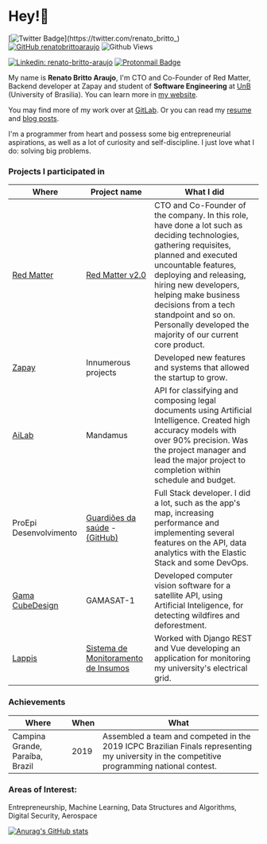 # Hey!👋

[![Twitter Badge](https://img.shields.io/twitter/url?style=social&url=https%3A%2F%2Ftwitter.com%2Frenato_britto_)](https://twitter.com/renato_britto_)
[![GitHub renatobrittoaraujo](https://img.shields.io/github/followers/renatobrittoaraujo?label=follow&style=social)](https://github.com/renatobrittoaraujo)
![Github Views](https://komarev.com/ghpvc/?username=renatobrittoaraujo&color=red)

[![Linkedin: renato-britto-araujo](https://img.shields.io/badge/linkedin-%230077B5.svg?&style=for-the-badge&logo=linkedin&logoColor=white)](https://www.linkedin.com/in/renato-britto-araujo/)
[![Protonmail Badge](https://img.shields.io/badge/protonmail-8B89CC?&style=for-the-badge&logo=protonmail&logoColor=white)](mailto:renatobritto@protonmail.com)

My name is **Renato Britto Araujo**, I'm CTO and Co-Founder of Red Matter, Backend developer at Zapay and student of **Software Engineering**
at [UnB](https://en.wikipedia.org/wiki/University_of_Bras%C3%ADlia) (University of Brasilia). You can learn more in [my website](http://renatobritto.com.br).

You may find more of my work over at [GitLab](https://gitlab.com/renatoba). Or you can read my [resume](https://www.linkedin.com/in/renato-britto-araujo/detail/overlay-view/urn:li:fsd_profileTreasuryMedia:(ACoAACg6CRUBmqu8F8P9l0QsCBs9L72rpE_U_P8,1609959810589)/) and [blog posts](https://renatobrittoaraujo.medium.com/).

I'm a programmer from heart and possess some big entrepreneurial aspirations, as well as a lot of curiosity and self-discipline. I just love what I do: solving big problems.

### Projects I participated in

| Where | Project name | What I did |
| - | - | - |
| [Red Matter](redmatterapp.com) | [Red Matter v2.0](http://beta.redmatterapp.com/) | CTO and Co-Founder of the company. In this role, have done a lot such as deciding technologies, gathering requisites, planned and executed uncountable features, deploying and releasing, hiring new developers, helping make business decisions from a tech standpoint and so on. Personally developed the majority of our current core product. |
| [Zapay](https://usezapay.com.br/) | Innumerous projects | Developed new features and systems that allowed the startup to grow. |
| [AiLab](https://ailab.unb.br/) | Mandamus | API for classifying and composing legal documents using Artificial Intelligence. Created high accuracy models with over 90% precision. Was the project manager and lead the major project to completion within schedule and budget. |
| ProEpi Desenvolvimento | [Guardiões da saúde](https://play.google.com/store/apps/details?id=com.guardioesapp&hl=pt_BR) - [(GitHub)](https://github.com/proepidesenvolvimento/guardioes-api) | Full Stack developer. I did a lot, such as the app's map, increasing performance and implementing several features on the API, data analytics with the Elastic Stack and some DevOps. |
| [Gama CubeDesign](https://www.facebook.com/gamacubedesign/) | GAMASAT-1 | Developed computer vision software for a satellite API, using Artificial Inteligence, for detecting wildfires and deforestment. | 
| [Lappis](https://lappis.rocks/) | [Sistema de Monitoramento de Insumos](https://gitlab.com/lappis-unb/projects/SMI) | Worked with Django REST and Vue developing an application for monitoring my university's electrical grid. |

### Achievements

| Where | When | What |
| - | - | - |
| Campina Grande, Paraíba, Brazil | 2019 | Assembled a team and competed in the 2019 ICPC Brazilian Finals representing my university in the competitive programming national contest. |

### Areas of Interest: 
Entrepreneurship, Machine Learning, Data Structures and Algorithms, Digital Security, Aerospace

[![Anurag's GitHub stats](https://github-readme-stats.vercel.app/api?username=renatobrittoaraujo)](https://github.com/renatobrittoaraujo/github-readme-stats)
